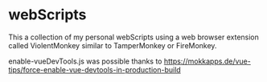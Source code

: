 # webScripts
This a collection of my personal webScripts using a web browser extension called ViolentMonkey similar to TamperMonkey or FireMonkey.

enable-vueDevTools.js was possible thanks to https://mokkapps.de/vue-tips/force-enable-vue-devtools-in-production-build
